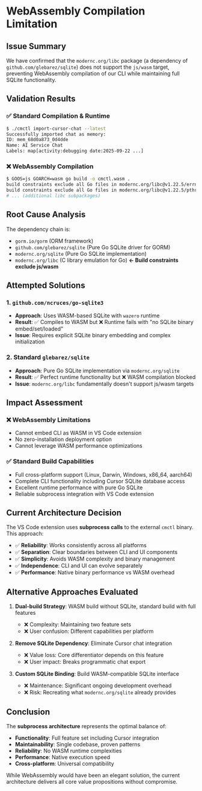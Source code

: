 # WebAssembly Compilation Limitation

## Issue Summary

We have confirmed that the `modernc.org/libc` package (a dependency of `github.com/glebarez/sqlite`) does not support the `js/wasm` target, preventing WebAssembly compilation of our CLI while maintaining full SQLite functionality.

## Validation Results

### ✅ Standard Compilation & Runtime
```bash
$ ./cmctl import-cursor-chat --latest
Successfully imported chat as memory:
ID: mem_68d0a873_0d4dde
Name: AI Service Chat
Labels: map[activity:debugging date:2025-09-22 ...]
```

### ❌ WebAssembly Compilation
```bash
$ GOOS=js GOARCH=wasm go build -o cmctl.wasm .
build constraints exclude all Go files in modernc.org/libc@v1.22.5/errno
build constraints exclude all Go files in modernc.org/libc@v1.22.5/pthread
# ... (additional libc subpackages)
```

## Root Cause Analysis

The dependency chain is:
- `gorm.io/gorm` (ORM framework)
- `github.com/glebarez/sqlite` (Pure Go SQLite driver for GORM)
- `modernc.org/sqlite` (Pure Go SQLite implementation) 
- `modernc.org/libc` (C library emulation for Go) **← Build constraints exclude js/wasm**

## Attempted Solutions

### 1. **`github.com/ncruces/go-sqlite3`** 
- **Approach**: Uses WASM-based SQLite with `wazero` runtime
- **Result**: ✅ Compiles to WASM but ❌ Runtime fails with "no SQLite binary embed/set/loaded"
- **Issue**: Requires explicit SQLite binary embedding and complex initialization

### 2. **Standard `glebarez/sqlite`**
- **Approach**: Pure Go SQLite implementation via `modernc.org/sqlite`
- **Result**: ✅ Perfect runtime functionality but ❌ WASM compilation blocked
- **Issue**: `modernc.org/libc` fundamentally doesn't support js/wasm targets

## Impact Assessment

### ❌ WebAssembly Limitations
- Cannot embed CLI as WASM in VS Code extension
- No zero-installation deployment option
- Cannot leverage WASM performance optimizations

### ✅ Standard Build Capabilities  
- Full cross-platform support (Linux, Darwin, Windows, x86_64, aarch64)
- Complete CLI functionality including Cursor SQLite database access
- Excellent runtime performance with pure Go SQLite
- Reliable subprocess integration with VS Code extension

## Current Architecture Decision

The VS Code extension uses **subprocess calls** to the external `cmctl` binary. This approach:

- ✅ **Reliability**: Works consistently across all platforms
- ✅ **Separation**: Clear boundaries between CLI and UI components  
- ✅ **Simplicity**: Avoids WASM complexity and binary management
- ✅ **Independence**: CLI and UI can evolve separately
- ✅ **Performance**: Native binary performance vs WASM overhead

## Alternative Approaches Evaluated

1. **Dual-build Strategy**: WASM build without SQLite, standard build with full features
   - ❌ Complexity: Maintaining two feature sets
   - ❌ User confusion: Different capabilities per platform

2. **Remove SQLite Dependency**: Eliminate Cursor chat integration  
   - ❌ Value loss: Core differentiator depends on this feature
   - ❌ User impact: Breaks programmatic chat export

3. **Custom SQLite Binding**: Build WASM-compatible SQLite interface
   - ❌ Maintenance: Significant ongoing development overhead
   - ❌ Risk: Recreating what `modernc.org/sqlite` already provides

## Conclusion

The **subprocess architecture** represents the optimal balance of:
- **Functionality**: Full feature set including Cursor integration
- **Maintainability**: Single codebase, proven patterns
- **Reliability**: No WASM runtime complexities
- **Performance**: Native execution speed
- **Cross-platform**: Universal compatibility

While WebAssembly would have been an elegant solution, the current architecture delivers all core value propositions without compromise.
